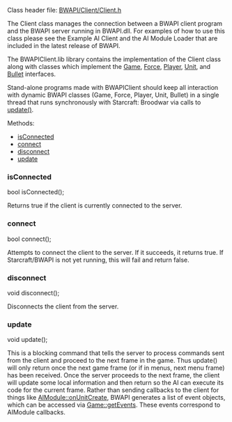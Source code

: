 Class header file: [BWAPI/Client/Client.h](http://code.google.com/p/bwapi/source/browse/trunk/bwapi/include/BWAPI/Client/Client.h#)

The Client class manages the connection between a BWAPI client program and the BWAPI server running in BWAPI.dll. For examples of how to use this class please see the Example AI Client and the AI Module Loader that are included in the latest release of BWAPI.

The BWAPIClient.lib library contains the implementation of the Client class along with classes which implement the [Game](Game.md), [Force](Force.md), [Player](Player.md), [Unit](Unit.md), and [Bullet](Bullet.md) interfaces.

Stand-alone programs made with BWAPIClient should keep all interaction with dynamic BWAPI classes (Game, Force, Player, Unit, Bullet) in a single thread that runs synchronously with Starcraft: Broodwar via calls to [update()](#update.md).

Methods:

  * [isConnected](#isConnected.md)
  * [connect](#connect.md)
  * [disconnect](#disconnect.md)
  * [update](#update.md)

### isConnected ###
bool isConnected();

Returns true if the client is currently connected to the server.

### connect ###
bool connect();

Attempts to connect the client to the server. If it succeeds, it returns true. If Starcraft/BWAPI is not yet running, this will fail and return false.

### disconnect ###
void disconnect();

Disconnects the client from the server.

### update ###
void update();

This is a blocking command that tells the server to process commands sent from the client and proceed to the next frame in the game. Thus update() will only return once the next game frame (or if in menus, next menu frame) has been received. Once the server proceeds to the next frame, the client will update some local information and then return so the AI can execute its code for the current frame. Rather than sending callbacks to the client for things like [AIModule::onUnitCreate](AIModule#onUnitCreate.md), BWAPI generates a list of event objects, which can be accessed via [Game::getEvents](Game#getEvents.md). These events correspond to AIModule callbacks.